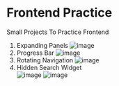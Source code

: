 # Frontend Practice
Small Projects To Practice Frontend

1. Expanding Panels
  ![image](https://user-images.githubusercontent.com/45772450/230169111-bf3d5be2-058d-405c-b328-8786b8c68df6.png)
2. Progress Bar
  ![image](https://user-images.githubusercontent.com/45772450/230177086-e8df9507-c1ac-49d4-ad2d-9a84366a48a9.png)
3. Rotating Navigation
  ![image](https://user-images.githubusercontent.com/45772450/230199443-6471c0be-b868-4d79-b348-d612b1f4db26.png)
4. Hidden Search Widget                                                                                         
  ![image](https://user-images.githubusercontent.com/45772450/230210184-cdea0927-7247-4b2e-b255-3cc40108bac6.png)
  ![image](https://user-images.githubusercontent.com/45772450/230210233-5c1f13f3-bbbf-4ace-a9f0-2eb309965113.png)




